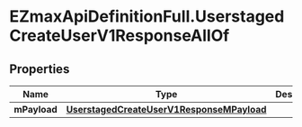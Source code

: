 # EZmaxApiDefinitionFull.UserstagedCreateUserV1ResponseAllOf

## Properties

Name | Type | Description | Notes
------------ | ------------- | ------------- | -------------
**mPayload** | [**UserstagedCreateUserV1ResponseMPayload**](UserstagedCreateUserV1ResponseMPayload.md) |  | 


